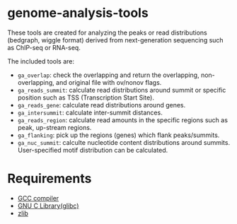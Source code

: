 genome-analysis-tools
========
These tools are created for analyzing the peaks or read distributions (bedgraph, wiggle format) derived from next-generation sequencing such as ChIP-seq or RNA-seq.

The included tools are:
* `ga_overlap`: check the overlapping and return the overlapping, non-overlapping, and original file with ov/nonov flags.
* `ga_reads_summit`: calculate read distributions around summit or specific position such as TSS (Transcription Start Site).
* `ga_reads_gene`: calculate read distributions around genes.
* `ga_intersummit`: calculate inter-summit distances.
* `ga_reads_region`: calculate read amounts in the specific regions such as peak, up-stream regions.
* `ga_flanking`: pick up the regions (genes) which flank peaks/summits.
* `ga_nuc_summit`: calculte nucleotide content distributions around summits. User-specified motif distribution can be calculated.

Requirements
========
* [GCC compiler](http://gcc.gnu.org/)
* [GNU C Library(glibc)](http://www.gnu.org/software/libc/)
* [zlib](http://www.zlib.net/)
